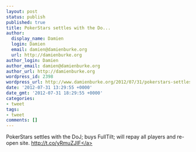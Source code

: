 ```yaml
---
layout: post
status: publish
published: true
title: PokerStars settles with the Do...
author:
  display_name: Damien
  login: Damien
  email: damien@damienburke.org
  url: http://damienburke.org
author_login: Damien
author_email: damien@damienburke.org
author_url: http://damienburke.org
wordpress_id: 2398
wordpress_url: http://www.damienburke.org/2012/07/31/pokerstars-settles-with-the-do/
date: '2012-07-31 13:29:55 +0000'
date_gmt: '2012-07-31 18:29:55 +0000'
categories:
- tweet
tags:
- tweet
comments: []
---
```

<p>PokerStars settles with the DoJ; buys FullTilt; will repay all players and re-open site.  <a href="http:&#47;&#47;t.co&#47;yRmuZJIF" rel="nofollow">http:&#47;&#47;t.co&#47;yRmuZJIF<&#47;a></p>
